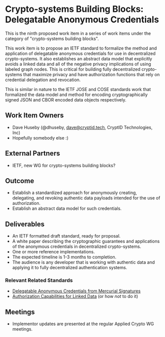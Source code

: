 # Crypto-systems Building Blocks: Delegatable Anonymous Credentials

This is the ninth proposed work item in a series of work items under the
category of "crypto-systems building blocks".

This work item is to propose an IETF standard to formalize the method and
application of delegatable anonymous credentials for use in decentralized
crypto-systems. It also establishes an abstract data model that explicitly
avoids a linked data and all of the negative privacy implications of using
labeled graph nodes. This is critical for building fully decentralized
crypto-systems that maximize privacy and have authorization functions that rely
on credential delegation and revocation.

This is similar in nature to the IETF JOSE and COSE standards work that
formalized the data model and method for encoding cryptographically signed JSON
and CBOR encoded data objects respectively.

## Work Item Owners
- Dave Huseby (@dhuseby, dave@cryptid.tech, CryptID Technologies, Inc)
- Hopefully somebody else :)

## External Partners
- IETF, new WG for crypto-systems building blocks?

## Outcome
- Establish a standardized approach for anonymously creating, delegating, and
  revoking authentic data payloads intended for the use of authorization.
- Establish an abstract data model for such credentials.

## Deliverables
- An IETF formatted draft standard, ready for proposal.
- A white paper describing the cryptographic guarantees and applications of
  the anonymous credentials in decentralized crypto-systems.
- One or more reference implementations.
- The expected timeline is 1-3 months to completion.
- The audience is any developer that is working with authentic data and
  applying it to fully decentralized authentication systems.

### Relevant Related Standards
- [Delegatable Anonymous Credentials from Mercurial Signatures][0]
- [Authorization Capabilities for Linked Data][1] (or how *not* to do it)

## Meetings
- Implementor updates are presented at the regular Applied Crypto WG meetings.

[0]: https://eprint.iacr.org/2018/923.pdf
[1]: https://w3c-ccg.github.io/zcap-ld/
